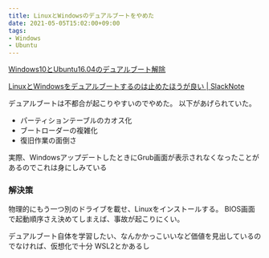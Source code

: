 ```yaml
---
title: LinuxとWindowsのデュアルブートをやめた
date: 2021-05-05T15:02:00+09:00
tags:
- Windows
- Ubuntu
---
```


[Windows10とUbuntu16.04のデュアルブート解除](note/Windows10とUbuntu16.04のデュアルブート解除.md)

[LinuxとWindowsをデュアルブートするのは止めたほうが良い | SlackNote](https://slacknotebook.com/os-dual-boot-is-a-bad-idea/)

デュアルブートは不都合が起こりやすいのでやめた。
以下があげられていた。

* パーティションテーブルのカオス化
* ブートローダーの複雑化
* 復旧作業の面倒さ

実際、WindowsアップデートしたときにGrub画面が表示されなくなったことがあるのでこれは身にしみている

### 解決策

物理的にもう一つ別のドライブを載せ、Linuxをインストールする。
BIOS画面で起動順序さえ決めてしまえば、事故が起こりにくい。

デュアルブート自体を学習したい、なんかかっこいいなど価値を見出しているのでなければ、仮想化で十分
WSL2とかあるし
